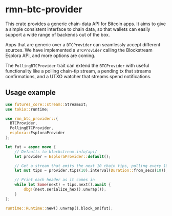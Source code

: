 # rmn-btc-provider

This crate provides a generic chain-data API for Bitcoin apps. It aims to give
a simple consistent interface to chain data, so that wallets can easily support
a wide range of backends out of the box.

Apps that are generic over a `BTCProvider` can seamlessly accept different
sources. We have implemented a `BTCProvider` calling the Blockstream Esplora
API, and more options are coming.

The `PollingBTCProvider` trait can extend the `BTCProvider` with useful
functionality like a polling chain-tip stream, a pending tx that streams
confirmations, and a UTXO watcher that streams spend notifications.

## Usage example

```rust
use futures_core::stream::StreamExt;
use tokio::runtime;

use rmn_btc_provider::{
  BTCProvider,
  PollingBTCProvider,
  esplora::EsploraProvider
};

let fut = async move {
    // Defaults to blockstream.info/api/
    let provider = EsploraProvider::default();

    // Get a stream that emits the next 10 chain tips, polling every 10 seconds
    let mut tips = provider.tips(10).interval(Duration::from_secs(10));

    // Print each header as it comes in
    while let Some(next) = tips.next().await {
        dbg!(next.serialize_hex().unwrap());
    }
};

runtime::Runtime::new().unwrap().block_on(fut);
```
